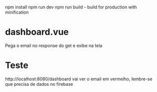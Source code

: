 npm install
npm run dev
npm run build - build for production with minification


# dashboard.vue
Pega o email no response do get e exibe na tela

# Teste
http://localhost:8080/dashboard
vai ver o email em vermelho, lembre-se que precisa de dados no firebase
